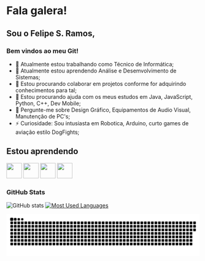 # Fala galera!
## Sou o Felipe S. Ramos,
### Bem vindos ao meu Git!

- 🔭 Atualmente estou trabalhando como Técnico de Informática; 
- 🌱 Atualmente estou aprendendo Análise e Desemvolvimento de Sistemas;
- 👯 Estou procurando colaborar em projetos conforme for adquirindo conhecimentos para tal;
- 🤔 Estou procurando ajuda com os meus estudos em Java, JavaScript, Python, C++, Dev Mobile; 
- 💬 Pergunte-me sobre Design Gráfico, Equipamentos de Audio Visual, Manutenção de PC's;
- ⚡ Curiosidade: Sou intusiasta em Robotica, Arduino, curto games de aviação estilo DogFights;

## Estou aprendendo

<img loading="lazy" src="https://cdn.jsdelivr.net/gh/devicons/devicon/icons/java/java-original.svg" width="40" height="40"/> <img src="https://cdn.jsdelivr.net/gh/devicons/devicon/icons/javascript/javascript-plain.svg" width="40" height="40"/> <img src="https://cdn.jsdelivr.net/gh/devicons/devicon/icons/python/python-original-wordmark.svg" width="40" height="40"/> <img src="https://cdn.jsdelivr.net/gh/devicons/devicon/icons/cplusplus/cplusplus-plain.svg" width="40" height="40"/>

<h3>GitHub Stats</h3>

![GitHub stats](https://github-readme-stats-git-masterrstaa-rickstaa.vercel.app/api?username=umalucu&hide_title=true&show_icons=true&include_all_commits=false&count_private=true&line_height=25&hide=issues&bg_color=000&title_color=55d300&text_color=FFF&border_radius=3&border_color=005900&icon_color=FF00F6&theme=jolly)
[![Most Used Languages](https://github-readme-stats-git-masterrstaa-rickstaa.vercel.app/api/top-langs/?username=umalucu&line_height=25&card_width=290&layout=compact&hide_title=false&count_private=true&langs_count=4&show_icons=true&title_color=55d300&hide=html,css&bg_color=000&text_color=8B8B8B&border_radius=3&border_color=005900&count_private=true)](https://github.com/umalucu/github-readme-stats)
<br>

<picture>
  <source media="(prefers-color-scheme: dark)" srcset="https://raw.githubusercontent.com/umalucu/felipe_s_ramos/output/github-contribution-grid-snake-dark.svg">
  <source media="(prefers-color-scheme: light)" srcset="https://raw.githubusercontent.com/umalucu/felipe_s_ramos/output/github-contribution-grid-snake.svg">
  <img alt="github contribution grid snake animation" src="https://raw.githubusercontent.com/umalucu/felipe_s_ramos/output/github-contribution-grid-snake.svg">
</picture>
<br><br>




